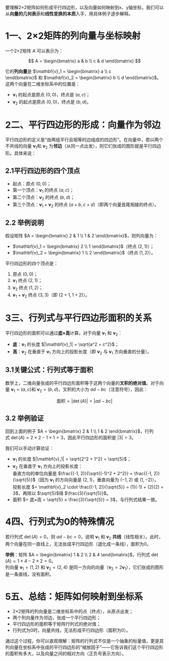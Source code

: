 要理解2×2矩阵如何形成平行四边形，以及向量如何映射到x、y轴坐标，我们可以从**向量的几何表示**和**线性变换的本质**入手，用具体例子逐步解释。

# 1 ​**一、2×2矩阵的列向量与坐标映射**​

一个2×2矩阵 $A$ 可以表示为：

$$
A = \begin{bmatrix} a & b \\ c & d \end{bmatrix}
$$

它的**列向量**是 $\mathbf{v}_1 = \begin{bmatrix} a \\ c \end{bmatrix}$ 和 $\mathbf{v}_2 = \begin{bmatrix} b \\ d \end{bmatrix}$。这两个向量在二维坐标系中的位置是：

- $\mathbf{v}_1$ 的起点是原点 $(0,0)$，终点是 $(a, c)$；
- $\mathbf{v}_2$ 的起点是原点 $(0,0)$，终点是 $(b, d)$。

# 2 ​**二、平行四边形的形成：向量作为邻边**​

平行四边形的定义是“由两组平行且相等的边组成的四边形”。在向量中，若以两个不共线的向量 $\mathbf{v}_1$和 $\mathbf{v}_2$ 为**邻边**​（从同一点出发），则它们张成的图形就是平行四边形。具体来说：

## 2.1 ​**平行四边形的四个顶点**​

- 起点：原点 $(0,0)$；
- 第一个顶点：$\mathbf{v}_1$ 的终点 $(a, c)$；
- 第二个顶点：$\mathbf{v}_2$ 的终点 $(b, d)$；
- 第三个顶点：$\mathbf{v}_1 + \mathbf{v}_2$ 的终点 $(a+b, c+d)$（即两个向量首尾相接的终点）。

## 2.2 ​**举例说明**​

假设矩阵 $A = \begin{bmatrix} 2 & 1 \\ 1 & 2 \end{bmatrix}$，则列向量为：

- $\mathbf{v}_1 = \begin{bmatrix} 2 \\ 1 \end{bmatrix}$（终点 $(2,1)$）；
- $\mathbf{v}_2 = \begin{bmatrix} 1 \\ 2 \end{bmatrix}$（终点 $(1,2)$）。

平行四边形的四个顶点是：

1. 原点 $(0,0)$；
2. $\mathbf{v}_1$ 终点 $(2,1)$；
3. $\mathbf{v}_2$ 终点 $(1,2)$；
4. $\mathbf{v}_1 + \mathbf{v}_2$ 终点 $(3,3)$（即 $(2+1, 1+2)$）。

# 3 ​**三、行列式与平行四边形面积的关系**​

平行四边形的面积可以通过**底×高**计算。对于向量 $\mathbf{v}_1$ 和 $\mathbf{v}_2$：

- ​**底**​：$\mathbf{v}_1$ 的长度 $|\mathbf{v}_1| = \sqrt{a^2 + c^2}$；
- ​**高**​：$\mathbf{v}_2$ 在垂直于 $\mathbf{v}_1$ 方向上的投影长度（即 $\mathbf{v}_2$ 与 $\mathbf{v}_1$ 方向垂直的分量）。

## 3.1 ​**关键公式：行列式等于面积**​

数学上，二维向量张成的平行四边形面积等于这两个向量的**叉积的绝对值**。对于向量 $\mathbf{v}_1 = (a, c)$和 $\mathbf{v}_2 = (b, d)$，叉积的大小为 $ad - bc$（注意符号），因此：

$$
\text{面积} = |\det(A)| = |ad - bc|
$$

## 3.2 ​**举例验证**​

回到上面的例子 $A = \begin{bmatrix} 2 & 1 \\ 1 & 2 \end{bmatrix}$，行列式 $\det(A) = 2×2 - 1×1 = 3$，因此平行四边形的面积是 $|3| = 3$。

我们可以手动计算验证：

- $\mathbf{v}_1$ 的长度 $|\mathbf{v}_1| = \sqrt{2^2 + 1^2} = \sqrt{5}$；
- $\mathbf{v}_2$ 在垂直于 $\mathbf{v}_1$ 方向上的投影长度：  
    垂直方向的单位向量是 $\frac{(-1, 2)}{\sqrt{(-1)^2 + 2^2}} = \frac{(-1, 2)}{\sqrt{5}}$（因为 $\mathbf{v}_1$ 的方向向量是 $(2,1)$，垂直向量为 $(-1,2)$ 或 $(1,-2)$）。  
    投影长度 $= \mathbf{v}_2 \cdot \frac{(-1, 2)}{\sqrt{5}} = (1)(-1) + (2)(2) = 3$，再除以 $\sqrt{5}$得 $\frac{3}{\sqrt{5}}$。
- 面积 $= 底×高 = \sqrt{5} × \frac{3}{\sqrt{5}} = 3$，与行列式结果一致。

# 4 ​**四、行列式为0的特殊情况**​

若行列式 $\det(A) = 0$，则 $ad - bc = 0$，说明 $\mathbf{v}_1$ 和 $\mathbf{v}_2$ ​**共线**​（线性相关）。此时，两个向量在同一直线上，无法张成平行四边形（退化成一条线），面积为0。

​**举例**​：矩阵 $A = \begin{bmatrix} 1 & 2 \\ 2 & 4 \end{bmatrix}$，行列式 $\det(A) = 1×4 - 2×2 = 0$。  
列向量 $\mathbf{v}_1 = (1,2)$ 和 $\mathbf{v}_2 = (2,4)$ 是同一方向的向量（$\mathbf{v}_2 = 2\mathbf{v}_1$），它们张成的图形是一条直线，没有面积。

# 5 ​**五、总结：矩阵如何映射到坐标系**​

- 2×2矩阵的列向量是二维坐标系中的点（终点），从原点出发；
- 两个列向量作为邻边，张成一个平行四边形；
- 平行四边形的面积等于矩阵行列式的绝对值；
- 行列式为0时，向量共线，无法形成平行四边形（面积为0）。

通过这个过程，你可以直观理解：矩阵的行列式不仅是一个抽象的标量值，更是其列向量在坐标系中张成的平行四边形的“缩放因子”——它告诉我们这个平行四边形的面积有多大，以及向量之间的相对方向（正负号表示方向）。